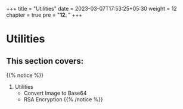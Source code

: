 +++
title = "Utilities"
date = 2023-03-07T17:53:25+05:30
weight = 12
chapter = true
pre = "<b>12. </b>"
+++

# Utilities

## This section covers:

{{% notice %}}
1. Utilities
	- Convert Image to Base64
	- RSA Encryption
{{% /notice %}}
